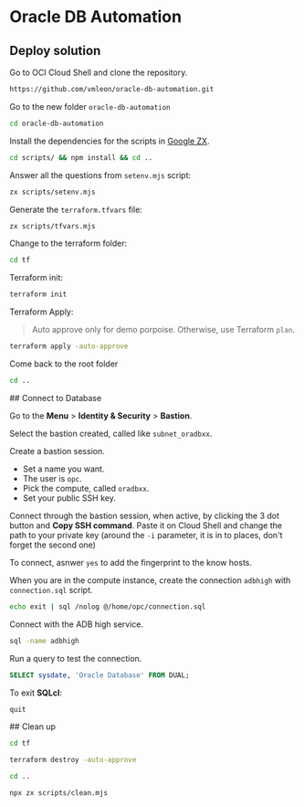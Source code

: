 # Oracle DB Automation

## Deploy solution

Go to OCI Cloud Shell and clone the repository.

```bash
https://github.com/vmleon/oracle-db-automation.git
```

Go to the new folder `oracle-db-automation`

```bash
cd oracle-db-automation
```

Install the dependencies for the scripts in [Google ZX](https://google.github.io/zx/).

```bash
cd scripts/ && npm install && cd ..
```

Answer all the questions from `setenv.mjs` script:

```bash
zx scripts/setenv.mjs
```

Generate the `terraform.tfvars` file:

```bash
zx scripts/tfvars.mjs
```

Change to the terraform folder:

```bash
cd tf
```

Terraform init:

```bash
terraform init
```

Terraform Apply:

> Auto approve only for demo porpoise. Otherwise, use Terraform `plan`.

```bash
terraform apply -auto-approve
```

Come back to the root folder

```bash
cd ..
```

## Connect to Database

Go to the **Menu** > **Identity & Security** > **Bastion**.

Select the bastion created, called like `subnet_oradbxx`.

Create a bastion session.

- Set a name you want.
- The user is `opc`.
- Pick the compute, called `oradbxx`.
- Set your public SSH key.

Connect through the bastion session, when active, by clicking the 3 dot button and **Copy SSH command**. Paste it on Cloud Shell and change the path to your private key (around the `-i` parameter, it is in to places, don't forget the second one)

To connect, asnwer `yes` to add the fingerprint to the know hosts.

When you are in the compute instance, create the connection `adbhigh` with `connection.sql` script.

```bash
echo exit | sql /nolog @/home/opc/connection.sql
```

Connect with the ADB high service.

```bash
sql -name adbhigh
```

Run a query to test the connection.

```sql
SELECT sysdate, 'Oracle Database' FROM DUAL;
```

To exit **SQLcl**:

```sql
quit
```

## Clean up

```bash
cd tf
```

```bash
terraform destroy -auto-approve
```

```bash
cd ..
```

```bash
npx zx scripts/clean.mjs
```
